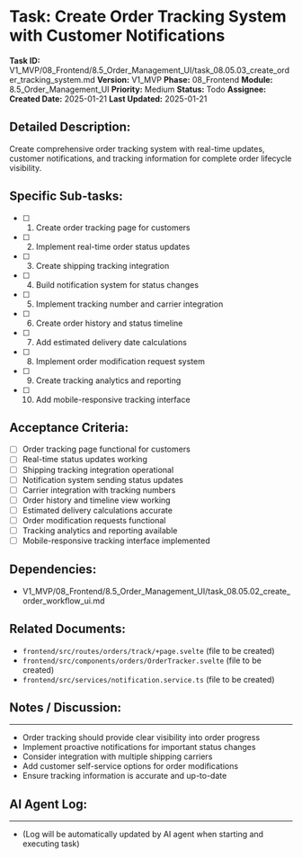# Task: Create Order Tracking System with Customer Notifications

**Task ID:** V1_MVP/08_Frontend/8.5_Order_Management_UI/task_08.05.03_create_order_tracking_system.md
**Version:** V1_MVP
**Phase:** 08_Frontend
**Module:** 8.5_Order_Management_UI
**Priority:** Medium
**Status:** Todo
**Assignee:**
**Created Date:** 2025-01-21
**Last Updated:** 2025-01-21

## Detailed Description:
Create comprehensive order tracking system with real-time updates, customer notifications, and tracking information for complete order lifecycle visibility.

## Specific Sub-tasks:
- [ ] 1. Create order tracking page for customers
- [ ] 2. Implement real-time order status updates
- [ ] 3. Create shipping tracking integration
- [ ] 4. Build notification system for status changes
- [ ] 5. Implement tracking number and carrier integration
- [ ] 6. Create order history and status timeline
- [ ] 7. Add estimated delivery date calculations
- [ ] 8. Implement order modification request system
- [ ] 9. Create tracking analytics and reporting
- [ ] 10. Add mobile-responsive tracking interface

## Acceptance Criteria:
- [ ] Order tracking page functional for customers
- [ ] Real-time status updates working
- [ ] Shipping tracking integration operational
- [ ] Notification system sending status updates
- [ ] Carrier integration with tracking numbers
- [ ] Order history and timeline view working
- [ ] Estimated delivery calculations accurate
- [ ] Order modification requests functional
- [ ] Tracking analytics and reporting available
- [ ] Mobile-responsive tracking interface implemented

## Dependencies:
- V1_MVP/08_Frontend/8.5_Order_Management_UI/task_08.05.02_create_order_workflow_ui.md

## Related Documents:
- `frontend/src/routes/orders/track/+page.svelte` (file to be created)
- `frontend/src/components/orders/OrderTracker.svelte` (file to be created)
- `frontend/src/services/notification.service.ts` (file to be created)

## Notes / Discussion:
---
* Order tracking should provide clear visibility into order progress
* Implement proactive notifications for important status changes
* Consider integration with multiple shipping carriers
* Add customer self-service options for order modifications
* Ensure tracking information is accurate and up-to-date

## AI Agent Log:
---
* (Log will be automatically updated by AI agent when starting and executing task)